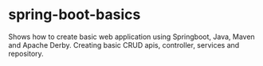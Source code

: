 # spring-boot-basics
Shows how to create basic web application using Springboot, Java, Maven and Apache Derby. 
Creating basic CRUD apis, controller, services and repository.
